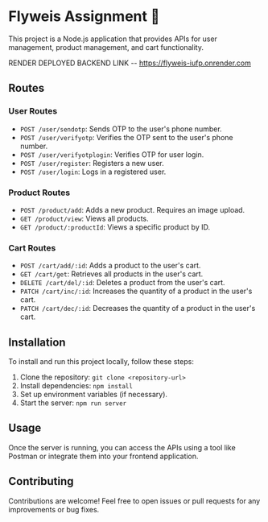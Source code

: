# Flyweis Assignment 🚀 


This project is a Node.js application that provides APIs for user management, product management, and cart functionality.

RENDER DEPLOYED BACKEND LINK -- https://flyweis-iufp.onrender.com

## Routes

### User Routes

- `POST /user/sendotp`: Sends OTP to the user's phone number.
- `POST /user/verifyotp`: Verifies the OTP sent to the user's phone number.
- `POST /user/verifyotplogin`: Verifies OTP for user login.
- `POST /user/register`: Registers a new user.
- `POST /user/login`: Logs in a registered user.

### Product Routes

- `POST /product/add`: Adds a new product. Requires an image upload.
- `GET /product/view`: Views all products.
- `GET /product/:productId`: Views a specific product by ID.

### Cart Routes

- `POST /cart/add/:id`: Adds a product to the user's cart.
- `GET /cart/get`: Retrieves all products in the user's cart.
- `DELETE /cart/del/:id`: Deletes a product from the user's cart.
- `PATCH /cart/inc/:id`: Increases the quantity of a product in the user's cart.
- `PATCH /cart/dec/:id`: Decreases the quantity of a product in the user's cart.

## Installation

To install and run this project locally, follow these steps:

1. Clone the repository: `git clone <repository-url>`
2. Install dependencies: `npm install`
3. Set up environment variables (if necessary).
4. Start the server: `npm run server`

## Usage

Once the server is running, you can access the APIs using a tool like Postman or integrate them into your frontend application.

## Contributing

Contributions are welcome! Feel free to open issues or pull requests for any improvements or bug fixes.



